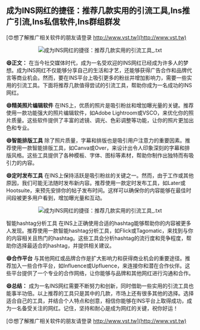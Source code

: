 ## **成为INS网红的捷径：推荐几款实用的引流工具,Ins推广引流,Ins私信软件,Ins群组群发**

[😍想了解推广相关软件的朋友请登录 http://www.vst.tw](http://www.vst.tw)

 <center><img src="https://vst.tw/MP4/tuiguang/png/6.png" alt="成为INS网红的捷径：推荐几款实用的引流工具_.txt"></center>

**😄正文：**
在当今社交媒体时代，成为一名受欢迎的INS网红已经成为许多人的梦想。成为INS网红不仅能够分享自己的生活和才艺，还能够获得广告合作和品牌代言等商业机会。然而，要在INS平台上吸引更多的粉丝并增加影响力，需要一些实用的引流工具。下面将推荐几款值得尝试的引流工具，帮助你成为一名成功的INS网红。

**😄精美照片编辑软件**
在INS上，优质的照片是吸引粉丝和增加曝光量的关键。推荐使用一款功能强大的照片编辑软件，如Adobe Lightroom或VSCO，来优化你的照片质量。这些软件提供了丰富的滤镜、调光、色彩调整等功能，让你的照片更加出色和专业。

**😄智能排版工具**
除了照片质量，字幕和排版也是吸引用户注意力的重要因素。推荐使用一款智能排版工具，如Canva或Over，来设计出令人印象深刻的字幕和排版风格。这些工具提供了各种模板、字体、图标等素材，帮助你制作出独特而有吸引力的内容。

**😄定时发布工具**
在INS上保持活跃是吸引粉丝的关键之一。然而，由于工作或其他原因，我们可能无法随时发布新内容。推荐使用一款定时发布工具，如Later或Hootsuite，来预先安排你的帖子发布时间。这样可以确保你的内容能够在最佳时间段被更多用户看到，增加曝光量和互动。

 <center><img src="https://vst.tw/MP4/tuiguang/png/4.png" alt="成为INS网红的捷径：推荐几款实用的引流工具_.txt"></center>

智能hashtag分析工具
在INS上正确使用合适的hashtag能够帮助你的内容被更多人发现。推荐使用一款智能hashtag分析工具，如Flick或Tagomatic，来找到与你的内容相关且热门的hashtag。这些工具会分析hashtag的流行度和竞争程度，帮助你选择最适合的hashtag，并提供相关建议。

**😄合作平台**
与其他网红或品牌合作是扩大影响力和获得商业机会的重要途径。推荐加入一些合作平台，如Influence或Upfluence，来连接你和潜在合作伙伴。这些平台提供了一个专业的合作网络，让你能够与品牌和其他网红进行沟通和合作。

**😄总结：**
成为一名INS网红需要不断努力和创新，同时借助一些实用的引流工具也能事半功倍。以上推荐的工具只是其中的几款，市场上还有很多其他的选择。选择适合自己的工具，并结合个人特点和创意，相信你能够在INS平台上取得成功，成为一名备受关注的网红。记住，坚持和耐心是成为网红的关键，祝你好运！

[😍想了解推广相关软件的朋友请登录 http://www.vst.tw](http://www.vst.tw)



